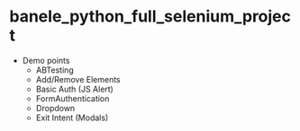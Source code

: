 # banele_python_full_selenium_project

- Demo points
  - ABTesting
  - Add/Remove Elements
  - Basic Auth (JS Alert)
  - FormAuthentication
  - Dropdown
  - Exit Intent (Modals)
